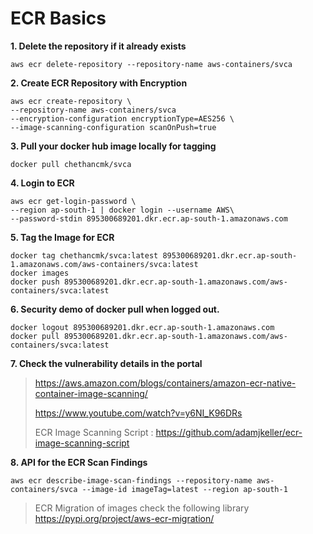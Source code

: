 # ECR Basics
**1. Delete the repository if it already exists**

    aws ecr delete-repository --repository-name aws-containers/svca
  
**2. Create ECR Repository with Encryption**

    aws ecr create-repository \
    --repository-name aws-containers/svca 
    --encryption-configuration encryptionType=AES256 \
    --image-scanning-configuration scanOnPush=true

**3.  Pull your docker hub image locally for tagging**

    docker pull chethancmk/svca

**4. Login to ECR**

    aws ecr get-login-password \
    --region ap-south-1 | docker login --username AWS\
    --password-stdin 895300689201.dkr.ecr.ap-south-1.amazonaws.com

**5. Tag the Image for ECR**

    docker tag chethancmk/svca:latest 895300689201.dkr.ecr.ap-south-1.amazonaws.com/aws-containers/svca:latest
    docker images
    docker push 895300689201.dkr.ecr.ap-south-1.amazonaws.com/aws-containers/svca:latest

**6. Security demo of docker pull when logged out.**

    docker logout 895300689201.dkr.ecr.ap-south-1.amazonaws.com
    docker pull 895300689201.dkr.ecr.ap-south-1.amazonaws.com/aws-containers/svca:latest
 

**7. Check the vulnerability details in the portal**

> https://aws.amazon.com/blogs/containers/amazon-ecr-native-container-image-scanning/
> 
>  https://www.youtube.com/watch?v=y6NI_K96DRs
> 
> ECR Image Scanning Script :
> https://github.com/adamjkeller/ecr-image-scanning-script

**8. API for the ECR Scan Findings**

    aws ecr describe-image-scan-findings --repository-name aws-containers/svca --image-id imageTag=latest --region ap-south-1

> ECR Migration of images check the following library 
> https://pypi.org/project/aws-ecr-migration/

